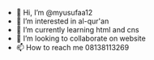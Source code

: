 - 👋 Hi, I’m @myusufaa12
- 👀 I’m interested in al-qur'an
- 🌱 I’m currently learning html and cns
- 💞️ I’m looking to collaborate on website
- 📫 How to reach me 08138113269

<!---
myusufaa12/myusufaa12 is a ✨ special ✨ repository because its `README.md` (this file) appears on your GitHub profile.
You can click the Preview link to take a look at your changes.
--->
